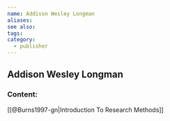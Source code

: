 ```yaml
---
name: Addison Wesley Longman
aliases:
see also:
tags:
category:
  - publisher
---
```


## Addison Wesley Longman

### Content:
[[@Burns1997-gn|Introduction To Research Methods]]